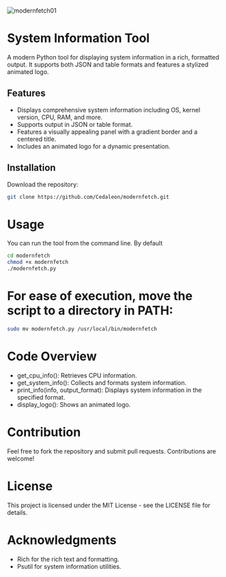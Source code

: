 ![modernfetch01](https://github.com/user-attachments/assets/ad28a005-2b3a-4834-a0c0-4c3b43c59abc)

# System Information Tool

A modern Python tool for displaying system information in a rich, formatted output. It supports both JSON and table formats and features a stylized animated logo.

## Features

- Displays comprehensive system information including OS, kernel version, CPU, RAM, and more.
- Supports output in JSON or table format.
- Features a visually appealing panel with a gradient border and a centered title.
- Includes an animated logo for a dynamic presentation.

## Installation

Download the repository:

```bash
git clone https://github.com/Cedaleon/modernfetch.git
```

# Usage
You can run the tool from the command line. By default
```bash
cd modernfetch
chmod +x modernfetch
./modernfetch.py
```
# For ease of execution, move the script to a directory in PATH:
```bash
sudo mv modernfetch.py /usr/local/bin/modernfetch
```

# Code Overview
- get_cpu_info(): Retrieves CPU information.
- get_system_info(): Collects and formats system information.
- print_info(info, output_format): Displays system information in the specified format.
- display_logo(): Shows an animated logo.

# Contribution
Feel free to fork the repository and submit pull requests. Contributions are welcome!

# License
This project is licensed under the MIT License - see the LICENSE file for details.

# Acknowledgments
- Rich for the rich text and formatting.
- Psutil for system information utilities.






